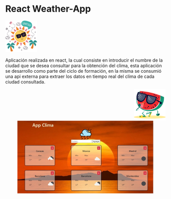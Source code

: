 # React Weather-App

<img height="100px" src="src/image/tiempo.png"/>

<br/>
<p> Aplicación realizada en react, la cual consiste en introducir el numbre de la ciudad que se desea consultar para la obtención del clima, esta aplicación se desarrollo como parte del ciclo de formación, en la misma se consumió una api externa para extraer los datos en tiempo real del clima de cada ciudad consultada.</p>

<img height="100px" src="src/image/sandia.png" align="right"/>



<p align="center" style="margin-top: 15%;">
  <img width="85%" src="src/image/picture.jpeg"/>
</p>